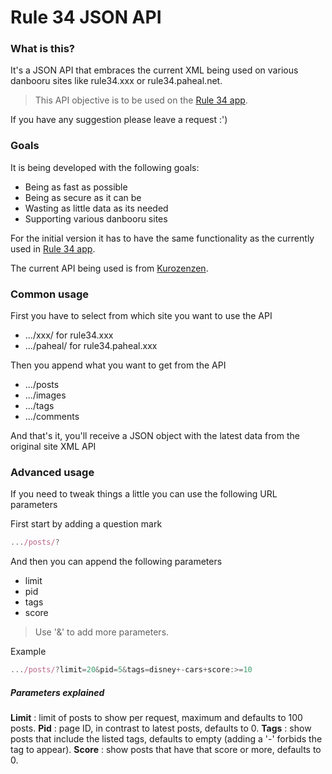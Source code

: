 # Rule 34 JSON API

### What is this?

It's a JSON API that embraces the current XML being used on various danbooru sites like rule34.xxx or rule34.paheal.net.

> This API objective is to be used on the [Rule 34 app](https://r34.app/).

 If you have any suggestion please leave a request :')

### Goals
It is being developed with the following goals:
- Being as fast as possible
- Being as secure as it can be
- Wasting as little data as its needed
- Supporting various danbooru sites

For the initial version it has to have the same functionality as the currently used in [Rule 34 app](https://r34.app/).

The current API being used is from [Kurozenzen](https://github.com/kurozenzen/r34-json-api).

### Common usage

First you have to select from which site you want to use the API
- .../xxx/ for rule34.xxx
- .../paheal/ for rule34.paheal.xxx

Then you append what you want to get from the API
- .../posts 
- .../images
- .../tags
- .../comments

And that's it, you'll receive a JSON object with the latest data from the original site XML API

### Advanced usage 

If you need to tweak things a little you can use the following URL parameters

First start by adding a question mark 
```javascript
.../posts/?
```

And then you can append the following parameters
- limit 
- pid
- tags 
- score

> Use '&' to add more parameters.

Example
```javascript
.../posts/?limit=20&pid=5&tags=disney+-cars+score:>=10
```

##### Parameters explained

**Limit** : limit of posts to show per request, maximum and defaults to 100 posts.
**Pid** : page ID, in contrast to latest posts, defaults to 0.
**Tags** : show posts that include the listed tags, defaults to empty (adding a '-' forbids the tag to appear).
**Score** : show posts that have that score or more, defaults to 0.